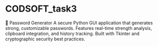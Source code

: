 # CODSOFT_task3
🔐 Password Generator  A secure Python GUI application that generates strong, customizable passwords. Features real-time strength analysis, clipboard integration, and history tracking. Built with Tkinter and cryptographic security best practices.
